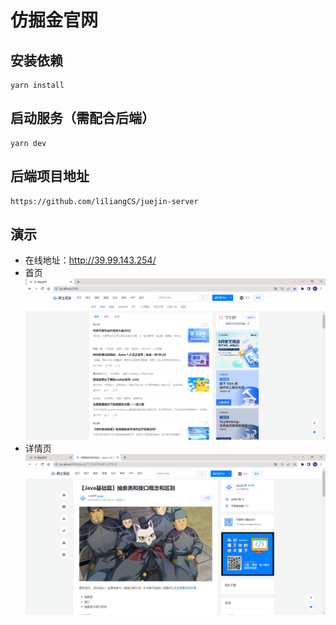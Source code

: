 # 仿掘金官网

## 安装依赖
```
yarn install
```

## 启动服务（需配合后端）
```
yarn dev
```
## 后端项目地址
```
https://github.com/liliangCS/juejin-server
```
## 演示
- 在线地址：http://39.99.143.254/
- 首页
![首页](public/1661414540912.png)
- 详情页
![详情页](public/1661414592144.png)